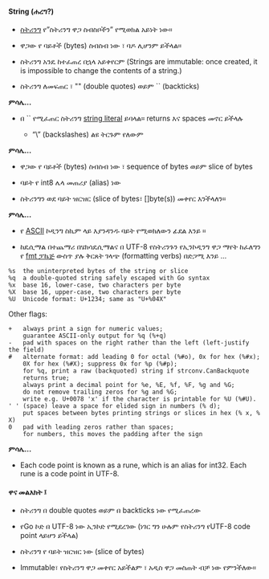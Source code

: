 #### String (ሐረግ?)

* [ስትሪንግ](https://golang.org/ref/spec#String_types) የ”ስትሪንግ ዋጋ ስብስቦችን” የሚወክል አይነት ነው። 

* ዋጋው የ ባይቶች (bytes) ስብስብ ነው ፣ ባዶ ሊሆንም ይችላል።

* ስትሪንግ አንዴ ከተፈጠረ በኋላ አይቀየርም (Strings are immutable: once created, it is impossible to change the contents of a string.)

* ስትሪንግ ለመፍጠር ፣ "" (double quotes) ወይም `` (backticks)

**ምሳሌ...**

* በ `` የሚፈጠር ስትሪንግ [string literal](https://golang.org/ref/spec#String_literals)  ይባላል። returns እና spaces  መኖር ይችላሉ 
    
    * “\” (backslashes) ልዩ ትርጉም የለውም 

**ምሳሌ...**

* ዋጋው የ ባይቶች (bytes) ስብስብ ነው ፣  sequence of bytes ወይም slice of bytes

* ባይት የ int8 ሌላ መጠሪያ (alias) ነው

* ስትሪንግን ወደ ባይት ዝርዝር (slice of bytes፣ []byte(s)) መቀየር እንችላለን።

**ምሳሌ...**

* የ [ASCII](https://en.wikipedia.org/wiki/ASCII) ኮዲንግ ስኪም ላይ እያንዳንዱ ባይት የሚወክለውን ፊደል እንይ ።

* ከዴሲማል በተጨማሪ በሄክሳዴሲማልና በ UTF-8  የስትሪንጉን የኢንኮዲንግ ዋጋ ማየት ከፈለግን የ [fmt ፓኬጅ](https://golang.org/pkg/fmt/) ውስጥ ያሉ ቅርጸት ገላጭ (formatting verbs) በድጋሚ እንይ …

```
%s	the uninterpreted bytes of the string or slice
%q	a double-quoted string safely escaped with Go syntax
%x	base 16, lower-case, two characters per byte
%X	base 16, upper-case, two characters per byte
%U	Unicode format: U+1234; same as "U+%04X"
```

Other flags:

```
+	always print a sign for numeric values;
	guarantee ASCII-only output for %q (%+q)
-	pad with spaces on the right rather than the left (left-justify the field)
#	alternate format: add leading 0 for octal (%#o), 0x for hex (%#x);
	0X for hex (%#X); suppress 0x for %p (%#p);
	for %q, print a raw (backquoted) string if strconv.CanBackquote
	returns true;
	always print a decimal point for %e, %E, %f, %F, %g and %G;
	do not remove trailing zeros for %g and %G;
	write e.g. U+0078 'x' if the character is printable for %U (%#U).
' '	(space) leave a space for elided sign in numbers (% d);
	put spaces between bytes printing strings or slices in hex (% x, % X)
0	pad with leading zeros rather than spaces;
	for numbers, this moves the padding after the sign
```

**ምሳሌ...**

* Each code point is known as a rune, which is an alias for int32. Each rune is a code point in UTF-8.


#### ዋና መልእክት ፤ 

* ስትሪንግ በ double quotes ወይም በ backticks ነው የሚፈጠረው

* የGo ኮድ በ UTF-8 ነው ኢንኮድ የሚደረገው (ነገር ግን ሁሉም የስትሪንግ የUTF-8 code point ላይሆን ይችላል)

* ስትሪንግ የ ባይት ዝርዝር ነው (slice of bytes)

* Immutable፣ የስትሪንግ ዋጋ መቀየር አይችልም ፣ አዲስ ዋጋ መስጠት ብቻ ነው የምንችለው።


